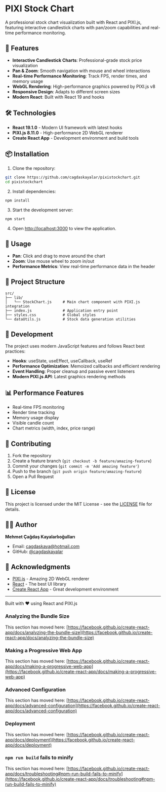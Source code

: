 # PIXI Stock Chart

A professional stock chart visualization built with React and PIXI.js, featuring interactive candlestick charts with pan/zoom capabilities and real-time performance monitoring.

## 🚀 Features

- **Interactive Candlestick Charts**: Professional-grade stock price visualization
- **Pan & Zoom**: Smooth navigation with mouse and wheel interactions
- **Real-time Performance Monitoring**: Track FPS, render times, and memory usage
- **WebGL Rendering**: High-performance graphics powered by PIXI.js v8
- **Responsive Design**: Adapts to different screen sizes
- **Modern React**: Built with React 19 and hooks

## 🛠️ Technologies

- **React 19.1.0** - Modern UI framework with latest hooks
- **PIXI.js 8.11.0** - High-performance 2D WebGL renderer
- **Create React App** - Development environment and build tools

## 📦 Installation

1. Clone the repository:
```bash
git clone https://github.com/cagdaskayalar/pixistockchart.git
cd pixistockchart
```

2. Install dependencies:
```bash
npm install
```

3. Start the development server:
```bash
npm start
```

4. Open [http://localhost:3000](http://localhost:3000) to view the application.

## 🎯 Usage

- **Pan**: Click and drag to move around the chart
- **Zoom**: Use mouse wheel to zoom in/out
- **Performance Metrics**: View real-time performance data in the header

## 📁 Project Structure

```
src/
├── lib/
│   └── StockChart.js     # Main chart component with PIXI.js integration
├── index.js              # Application entry point
├── styles.css            # Global styles
└── dataUtils.js          # Stock data generation utilities
```

## 🔧 Development

The project uses modern JavaScript features and follows React best practices:

- **Hooks**: useState, useEffect, useCallback, useRef
- **Performance Optimization**: Memoized callbacks and efficient rendering
- **Event Handling**: Proper cleanup and passive event listeners
- **Modern PIXI.js API**: Latest graphics rendering methods

## 📊 Performance Features

- Real-time FPS monitoring
- Render time tracking
- Memory usage display
- Visible candle count
- Chart metrics (width, index, price range)

## 🤝 Contributing

1. Fork the repository
2. Create a feature branch (`git checkout -b feature/amazing-feature`)
3. Commit your changes (`git commit -m 'Add amazing feature'`)
4. Push to the branch (`git push origin feature/amazing-feature`)
5. Open a Pull Request

## 📄 License

This project is licensed under the MIT License - see the [LICENSE](LICENSE) file for details.

## 👨‍💻 Author

**Mehmet Çağdaş Kayalarlıoğulları**
- Email: cagdaskaya@hotmail.com
- GitHub: [@cagdaskayalar](https://github.com/cagdaskayalar)

## 🙏 Acknowledgments

- [PIXI.js](https://pixijs.com/) - Amazing 2D WebGL renderer
- [React](https://reactjs.org/) - The best UI library
- [Create React App](https://create-react-app.dev/) - Great development environment

---

Built with ❤️ using React and PIXI.js

### Analyzing the Bundle Size

This section has moved here: [https://facebook.github.io/create-react-app/docs/analyzing-the-bundle-size](https://facebook.github.io/create-react-app/docs/analyzing-the-bundle-size)

### Making a Progressive Web App

This section has moved here: [https://facebook.github.io/create-react-app/docs/making-a-progressive-web-app](https://facebook.github.io/create-react-app/docs/making-a-progressive-web-app)

### Advanced Configuration

This section has moved here: [https://facebook.github.io/create-react-app/docs/advanced-configuration](https://facebook.github.io/create-react-app/docs/advanced-configuration)

### Deployment

This section has moved here: [https://facebook.github.io/create-react-app/docs/deployment](https://facebook.github.io/create-react-app/docs/deployment)

### `npm run build` fails to minify

This section has moved here: [https://facebook.github.io/create-react-app/docs/troubleshooting#npm-run-build-fails-to-minify](https://facebook.github.io/create-react-app/docs/troubleshooting#npm-run-build-fails-to-minify)
